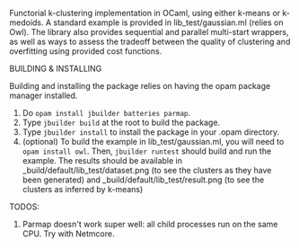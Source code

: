 Functorial k-clustering implementation in OCaml, using either k-means
or k-medoids.
A standard example is provided in lib_test/gaussian.ml (relies on Owl).
The library also provides sequential and parallel multi-start wrappers,
as well as ways to assess the tradeoff between the quality of clustering
and overfitting using provided cost functions.

BUILDING & INSTALLING

Building and installing the package relies on having the opam package manager
installed.
1. Do `opam install jbuilder batteries parmap`.
2. Type `jbuilder build` at the root to build the package.
3. Type `jbuilder install` to install the package in your .opam directory.
4. (optional)
   To build the example in lib_test/gaussian.ml, you will need to `opam install owl`. Then,
   `jbuilder runtest` should build and run the example. The results should be available
   in _build/default/lib_test/dataset.png (to see the clusters as they have been generated)
   and _build/default/lib_test/result.png (to see the clusters as inferred by k-means)

TODOS:
1. Parmap doesn't work super well: all child processes run on the same CPU. Try with
   Netmcore.
